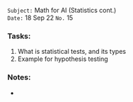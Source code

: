 `Subject:` Math for AI (Statistics cont.)
<br />`Date:` 18 Sep 22 `No.` 15

### Tasks:
1. What is statistical tests, and its types
2. Example for hypothesis testing

### Notes:
* 